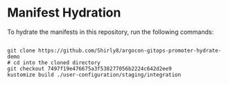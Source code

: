 
# Manifest Hydration

To hydrate the manifests in this repository, run the following commands:

```shell

git clone https://github.com/Shirly8/argocon-gitops-promoter-hydrate-demo
# cd into the cloned directory
git checkout 7497f19e476675a3f538277056b2224c642d2ee9
kustomize build ./user-configuration/staging/integration
```
